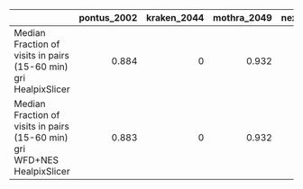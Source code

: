 |                                                                          |   pontus_2002 |   kraken_2044 |   mothra_2049 |   nexus_2097 |
|:-------------------------------------------------------------------------|--------------:|--------------:|--------------:|-------------:|
| Median Fraction of visits in pairs (15-60 min) gri HealpixSlicer         |         0.884 |             0 |         0.932 |        0.935 |
| Median Fraction of visits in pairs (15-60 min) gri WFD+NES HealpixSlicer |         0.883 |             0 |         0.932 |        0.935 |

